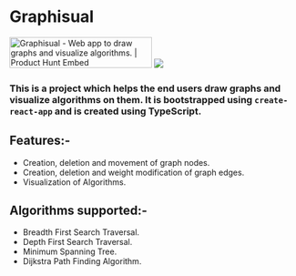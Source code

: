 # Graphisual 
<a href="https://www.producthunt.com/posts/graphisual?utm_source=badge-featured&utm_medium=badge&utm_souce=badge-graphisual" target="_blank"><img src="https://api.producthunt.com/widgets/embed-image/v1/featured.svg?post_id=206569&theme=dark" alt="Graphisual - Web app to draw graphs and visualize algorithms. | Product Hunt Embed" style="width: 250px; height: 54px;" width="250px" height="54px" /></a>
<img src="https://github.com/lapstjup/graphisual/blob/master/src/images/graphisual_github.png">



### This is a project which helps the end users draw graphs and visualize algorithms on them. It is bootstrapped using ```create-react-app``` and is created using TypeScript.

## Features:-
* Creation, deletion and movement of graph nodes.
* Creation, deletion and weight modification of graph edges.
* Visualization of Algorithms.

## Algorithms supported:-
* Breadth First Search Traversal.
* Depth First Search Traversal.
* Minimum Spanning Tree.
* Dijkstra Path Finding Algorithm.
